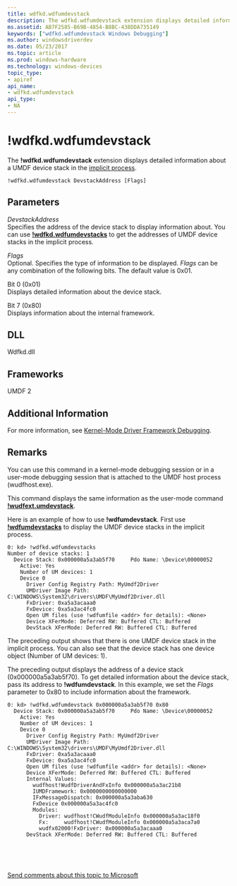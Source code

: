 ```yaml
---
title: wdfkd.wdfumdevstack
description: The wdfkd.wdfumdevstack extension displays detailed information about a UMDF device stack in the implicit process.
ms.assetid: AB7F2585-B69B-4854-B8BC-438DDA735149
keywords: ["wdfkd.wdfumdevstack Windows Debugging"]
ms.author: windowsdriverdev
ms.date: 05/23/2017
ms.topic: article
ms.prod: windows-hardware
ms.technology: windows-devices
topic_type:
- apiref
api_name:
- wdfkd.wdfumdevstack
api_type:
- NA
---
```


# !wdfkd.wdfumdevstack


The **!wdfkd.wdfumdevstack** extension displays detailed information about a UMDF device stack in the [implicit process](controlling-threads-and-processes.md).

```
!wdfkd.wdfumdevstack DevstackAddress [Flags] 
```

## <span id="Parameters"></span><span id="parameters"></span><span id="PARAMETERS"></span>Parameters


<span id="_______DevstackAddress______"></span><span id="_______devstackaddress______"></span><span id="_______DEVSTACKADDRESS______"></span> *DevstackAddress*   
Specifies the address of the device stack to display information about. You can use [**!wdfkd.wdfumdevstacks**](-wdfkd-wdfumdevstacks.md) to get the addresses of UMDF device stacks in the implicit process.

<span id="_______Flags______"></span><span id="_______flags______"></span><span id="_______FLAGS______"></span> *Flags*   
Optional. Specifies the type of information to be displayed. *Flags* can be any combination of the following bits. The default value is 0x01.

<span id="Bit_0__0x01_"></span><span id="bit_0__0x01_"></span><span id="BIT_0__0X01_"></span>Bit 0 (0x01)  
Displays detailed information about the device stack.

<span id="Bit_7__0x80_"></span><span id="bit_7__0x80_"></span><span id="BIT_7__0X80_"></span>Bit 7 (0x80)  
Displays information about the internal framework.

## <span id="DLL"></span><span id="dll"></span>DLL


Wdfkd.dll

## <span id="Frameworks"></span><span id="frameworks"></span><span id="FRAMEWORKS"></span>Frameworks


UMDF 2

## <span id="Additional_Information"></span><span id="additional_information"></span><span id="ADDITIONAL_INFORMATION"></span>Additional Information


For more information, see [Kernel-Mode Driver Framework Debugging](kernel-mode-driver-framework-debugging.md).

Remarks
-------

You can use this command in a kernel-mode debugging session or in a user-mode debugging session that is attached to the UMDF host process (wudfhost.exe).

This command displays the same information as the user-mode command [**!wudfext.umdevstack**](-wudfext-umdevstack.md).

Here is an example of how to use **!wdfumdevstack**. First use [**!wdfumdevstacks**](-wdfkd-wdfumdevstacks.md) to display the UMDF device stacks in the implicit process.

```
0: kd> !wdfkd.wdfumdevstacks
Number of device stacks: 1
  Device Stack: 0x000000a5a3ab5f70     Pdo Name: \Device\00000052
    Active: Yes
    Number of UM devices: 1
    Device 0
      Driver Config Registry Path: MyUmdf2Driver
      UMDriver Image Path: C:\WINDOWS\System32\drivers\UMDF\MyUmdf2Driver.dll
      FxDriver: 0xa5a3acaaa0
      FxDevice: 0xa5a3ac4fc0
      Open UM files (use !wdfumfile <addr> for details): <None>
      Device XFerMode: Deferred RW: Buffered CTL: Buffered
      DevStack XFerMode: Deferred RW: Buffered CTL: Buffered
```

The preceding output shows that there is one UMDF device stack in the implicit process. You can also see that the device stack has one device object (Number of UM devices: 1).

The preceding output displays the address of a device stack (0x000000a5a3ab5f70). To get detailed information about the device stack, pass its address to **!wdfumdevstack**. In this example, we set the *Flags* parameter to 0x80 to include information about the framework.

```
0: kd> !wdfkd.wdfumdevstack 0x000000a5a3ab5f70 0x80
  Device Stack: 0x000000a5a3ab5f70     Pdo Name: \Device\00000052
    Active: Yes
    Number of UM devices: 1
    Device 0
      Driver Config Registry Path: MyUmdf2Driver
      UMDriver Image Path: C:\WINDOWS\System32\drivers\UMDF\MyUmdf2Driver.dll
      FxDriver: 0xa5a3acaaa0
      FxDevice: 0xa5a3ac4fc0
      Open UM files (use !wdfumfile <addr> for details): <None>
      Device XFerMode: Deferred RW: Buffered CTL: Buffered
      Internal Values:
        wudfhost!WudfDriverAndFxInfo 0x000000a5a3ac21b8
        IUMDFramework: 0x0000000000000000
        IFxMessageDispatch: 0x000000a5a3aba630
        FxDevice 0x000000a5a3ac4fc0
        Modules:
          Driver: wudfhost!CWudfModuleInfo 0x000000a5a3ac18f0
          Fx:     wudfhost!CWudfModuleInfo 0x000000a5a3aca7a0
          wudfx02000!FxDriver: 0x000000a5a3acaaa0
      DevStack XFerMode: Deferred RW: Buffered CTL: Buffered
```

 

 

[Send comments about this topic to Microsoft](mailto:wsddocfb@microsoft.com?subject=Documentation%20feedback%20[debugger\debugger]:%20!wdfkd.wdfumdevstack%20%20RELEASE:%20%285/15/2017%29&body=%0A%0APRIVACY%20STATEMENT%0A%0AWe%20use%20your%20feedback%20to%20improve%20the%20documentation.%20We%20don't%20use%20your%20email%20address%20for%20any%20other%20purpose,%20and%20we'll%20remove%20your%20email%20address%20from%20our%20system%20after%20the%20issue%20that%20you're%20reporting%20is%20fixed.%20While%20we're%20working%20to%20fix%20this%20issue,%20we%20might%20send%20you%20an%20email%20message%20to%20ask%20for%20more%20info.%20Later,%20we%20might%20also%20send%20you%20an%20email%20message%20to%20let%20you%20know%20that%20we've%20addressed%20your%20feedback.%0A%0AFor%20more%20info%20about%20Microsoft's%20privacy%20policy,%20see%20http://privacy.microsoft.com/default.aspx. "Send comments about this topic to Microsoft")




